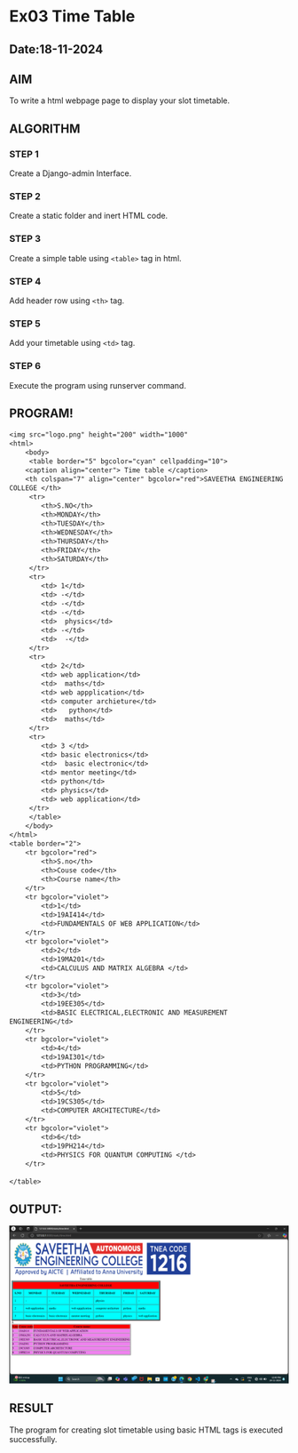 # Ex03 Time Table
## Date:18-11-2024

## AIM
To write a html webpage page to display your slot timetable.

## ALGORITHM
### STEP 1
Create a Django-admin Interface.

### STEP 2
Create a static folder and inert HTML code.

### STEP 3
Create a simple table using ```<table>``` tag in html.

### STEP 4
Add header row using ```<th>``` tag.

### STEP 5
Add your timetable using ```<td>``` tag.

### STEP 6
Execute the program using runserver command.

## PROGRAM!
```
<img src="logo.png" height="200" width="1000"
<html>
    <body>
     <table border="5" bgcolor="cyan" cellpadding="10"> 
    <caption align="center"> Time table </caption>
    <th colspan="7" align="center" bgcolor="red">SAVEETHA ENGINEERING COLLEGE </th>
     <tr>
        <th>S.NO</th>
        <th>MONDAY</th>
        <th>TUESDAY</th>
        <th>WEDNESDAY</th>
        <th>THURSDAY</th>
        <th>FRIDAY</th>
        <th>SATURDAY</th>
     </tr>
     <tr> 
        <td> 1</td>
        <td> -</td>
        <td> -</td>
        <td> -</td>
        <td>  physics</td>
        <td> -</td>
        <td>  -</td>
     </tr>
     <tr>
        <td> 2</td> 
        <td> web application</td>
        <td>  maths</td>
        <td> web appplication</td>
        <td> computer archieture</td>
        <td>   python</td>
        <td>  maths</td>
     </tr>
     <tr>
        <td> 3 </td>
        <td> basic electronics</td>
        <td>  basic electronic</td>
        <td> mentor meeting</td>
        <td> python</td>
        <td> physics</td>
        <td> web application</td>
     </tr>
     </table>
    </body>
</html>
<table border="2">
    <tr bgcolor="red">
        <th>S.no</th>
        <th>Couse code</th>
        <th>Course name</th>
    </tr>
    <tr bgcolor="violet">
        <td>1</td>
        <td>19AI414</td>
        <td>FUNDAMENTALS OF WEB APPLICATION</td>
    </tr>
    <tr bgcolor="violet">
        <td>2</td>
        <td>19MA201</td>
        <td>CALCULUS AND MATRIX ALGEBRA </td>
    </tr>
    <tr bgcolor="violet">
        <td>3</td>
        <td>19EE305</td>
        <td>BASIC ELECTRICAL,ELECTRONIC AND MEASUREMENT ENGINEERING</td>
    </tr>
    <tr bgcolor="violet">
        <td>4</td>
        <td>19AI301</td>
        <td>PYTHON PROGRAMMING</td>
    </tr>
    <tr bgcolor="violet">
        <td>5</td>
        <td>19CS305</td>
        <td>COMPUTER ARCHITECTURE</td>
    </tr>
    <tr bgcolor="violet">
        <td>6</td>
        <td>19PH214</td>
        <td>PHYSICS FOR QUANTUM COMPUTING </td>
    </tr>
    
</table>

```
## OUTPUT:

![alt text](<Screenshot 2024-11-19 124041.png>)

## RESULT
The program for creating slot timetable using basic HTML tags is executed successfully.
